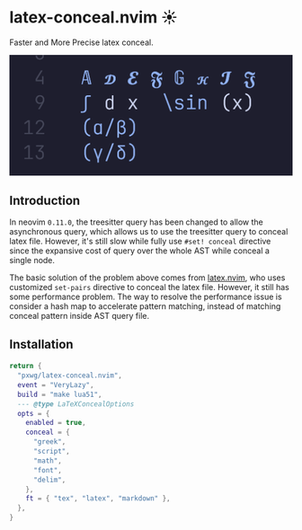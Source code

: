 # latex-conceal.nvim ☀️

Faster and More Precise latex conceal.

![showcase](./fig/showcase_1.png)

## Introduction

In neovim `0.11.0`, the treesitter query has been changed to allow the asynchronous query, which allows us to use the treesitter query to conceal latex file. However, it's still slow while fully use `#set! conceal` directive since the expansive cost of query over the whole AST while conceal a single node.

The basic solution of the problem above comes from [latex.nvim](https://github.com/robbielyman/latex.nvim), who uses customized `set-pairs` directive to conceal the latex file. However, it still has some performance problem. The way to resolve the performance issue is consider a hash map to accelerate pattern matching, instead of matching conceal pattern inside AST query file.

## Installation

```lua
return {
  "pxwg/latex-conceal.nvim",
  event = "VeryLazy",
  build = "make lua51",
  --- @type LaTeXConcealOptions
  opts = {
    enabled = true,
    conceal = {
      "greek",
      "script",
      "math",
      "font",
      "delim",
    },
    ft = { "tex", "latex", "markdown" },
  },
}
```
